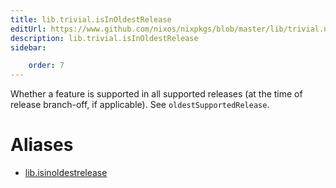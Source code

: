 ```yaml
---
title: lib.trivial.isInOldestRelease
editUrl: https://www.github.com/nixos/nixpkgs/blob/master/lib/trivial.nix#L263C5
description: lib.trivial.isInOldestRelease
sidebar:

    order: 7
---
```


Whether a feature is supported in all supported releases (at the time of
release branch-off, if applicable). See `oldestSupportedRelease`.


# Aliases

- [lib.isinoldestrelease](/nix-doc-comments/reference/lib/lib-isinoldestrelease)


